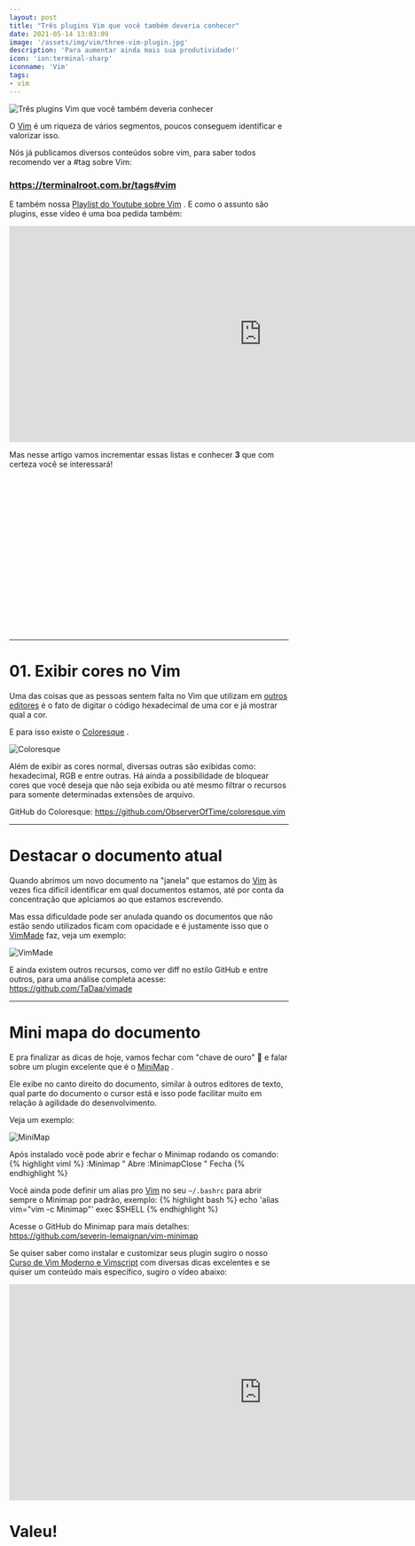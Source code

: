 ```yaml
---
layout: post
title: "Três plugins Vim que você também deveria conhecer"
date: 2021-05-14 13:03:09
image: '/assets/img/vim/three-vim-plugin.jpg'
description: 'Para aumentar ainda mais sua produtividade!'
icon: 'ion:terminal-sharp'
iconname: 'Vim'
tags:
- vim
---
```


![Três plugins Vim que você também deveria conhecer](/assets/img/vim/three-vim-plugin.jpg)

O [Vim](https://terminalroot.com.br/vim) é um riqueza de vários segmentos, poucos conseguem identificar e valorizar isso.

Nós já publicamos diversos conteúdos sobre vim, para saber todos recomendo ver a #tag sobre Vim:
### <https://terminalroot.com.br/tags#vim>

E também nossa [Playlist do Youtube sobre Vim](https://cutt.ly/PlayVim) . E como o assunto são plugins, esse vídeo é uma boa pedida também:

<iframe width="910" height="390" src="https://www.youtube.com/embed/PmKJT6SlN-Q" frameborder="0" allow="accelerometer; autoplay; encrypted-media; gyroscope; picture-in-picture" allowfullscreen></iframe>

Mas nesse artigo vamos incrementar essas listas e conhecer **3** que com certeza você se interessará!

<!-- QUADRADO -->
<script async src="//pagead2.googlesyndication.com/pagead/js/adsbygoogle.js"></script>
<ins class="adsbygoogle"
style="display:inline-block;width:336px;height:280px"
data-ad-client="ca-pub-2838251107855362"
data-ad-slot="5351066970"></ins>
<script>
(adsbygoogle = window.adsbygoogle || []).push({});
</script>

---

# 01. Exibir cores no Vim
Uma das coisas que as pessoas sentem falta no Vim que utilizam em [outros editores]() é o fato de digitar o código hexadecimal de uma cor e já mostrar qual a cor.

E para isso existe o [Coloresque](https://github.com/ObserverOfTime/coloresque.vim) .

![Coloresque](/assets/img/vim/coloresque.png)

Além de exibir as cores normal, diversas outras são exibidas como: hexadecimal, RGB e entre outras. Há ainda a possibilidade de bloquear cores que você deseja que não seja exibida ou até mesmo filtrar o recursos para somente determinadas extensões de arquivo.

GitHub do Coloresque: <https://github.com/ObserverOfTime/coloresque.vim>

---

# Destacar o documento atual
Quando abrimos um novo documento na "janela" que estamos do [Vim](https://terminalroot.com.br/vim) às vezes fica difícil identificar em qual documentos estamos, até por conta da concentração que aplciamos ao que estamos escrevendo.

Mas essa dificuldade pode ser anulada quando os documentos que não estão sendo utilizados ficam com opacidade e é justamente isso que o [VimMade](https://github.com/TaDaa/vimade) faz, veja um exemplo:

![VimMade](/assets/img/vim/vimmade.gif)

E ainda existem outros recursos, como ver diff no estilo GitHub e entre outros, para uma análise completa acesse: <https://github.com/TaDaa/vimade>

---

# Mini mapa do documento
E pra finalizar as dicas de hoje, vamos fechar com "chave de ouro" 🔑 e falar sobre um plugin excelente que é o [MiniMap](https://github.com/severin-lemaignan/vim-minimap) .

Ele exibe no canto direito do documento, similar à outros editores de texto, qual parte do documento o cursor está e isso pode facilitar muito em relação à agilidade do desenvolvimento.

<!-- RETANGULO LARGO 2 -->
<script async src="//pagead2.googlesyndication.com/pagead/js/adsbygoogle.js"></script>
<ins class="adsbygoogle"
style="display:block; text-align:center;"
data-ad-layout="in-article"
data-ad-format="fluid"
data-ad-client="ca-pub-2838251107855362"
data-ad-slot="8549252987"></ins>
<script>
(adsbygoogle = window.adsbygoogle || []).push({});
</script>


Veja um exemplo:

![MiniMap](/assets/img/vim/minimap.gif)

Após instalado você pode abrir e fechar o Minimap rodando os comando:
{% highlight viml %}
:Minimap " Abre
:MinimapClose " Fecha
{% endhighlight %}

Você ainda pode definir um alias pro [Vim](https://terminalroot.com.br/vim) no seu `~/.bashrc` para abrir sempre o Minimap por padrão, exemplo:
{% highlight bash %}
echo 'alias vim="vim -c Minimap"'
exec $SHELL
{% endhighlight %}

Acesse o GitHub do Minimap para mais detalhes: <https://github.com/severin-lemaignan/vim-minimap>

Se quiser saber como instalar e customizar seus plugin sugiro o nosso [Curso de Vim Moderno e Vimscript](https://terminalroot.com.br/vim) com diversas dicas excelentes e se quiser um conteúdo mais específico, sugiro o vídeo abaixo:

<iframe width="910" height="390" src="https://www.youtube.com/embed/W8bFxnpJjF3" frameborder="0" allow="accelerometer; autoplay; encrypted-media; gyroscope; picture-in-picture" allowfullscreen></iframe> 

# Valeu!


